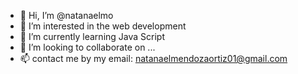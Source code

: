 - 👋 Hi, I’m @natanaelmo
- 👀 I’m interested in the web development
- 🌱 I’m currently learning Java Script
- 💞️ I’m looking to collaborate on ...
- 📫 contact me by my email: natanaelmendozaortiz01@gmail.com

<!---
natanaelmo/natanaelmo is a ✨ special ✨ repository because its `README.md` (this file) appears on your GitHub profile.
You can click the Preview link to take a look at your changes.
--->
